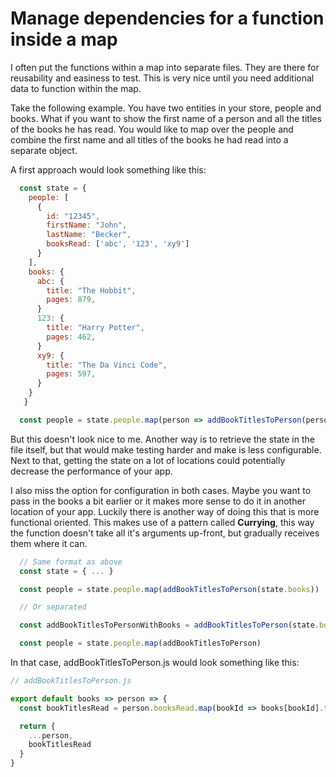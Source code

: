 # Manage dependencies for a function inside a map

I often put the functions within a map into separate files. They are there for reusability and easiness to test. This is very nice until you need additional data to function within the map.

Take the following example. You have two entities in your store, people and books. What if you want to show the first name of a person and all the titles of the books he has read. You would like to map over the people and combine the first name and all titles of the books he had read into a separate object.

A first approach would look something like this:

```javascript
  const state = {
    people: [
      {
        id: "12345",
        firstName: "John",
        lastName: "Becker",
        booksRead: ['abc', '123', 'xy9']
      }
    ],
    books: {
      abc: {
        title: "The Hobbit",
        pages: 879,
      }
      123: {
        title: "Harry Potter",
        pages: 462,
      }
      xy9: {
        title: "The Da Vinci Code",
        pages: 597,
      }
    }
   }

  const people = state.people.map(person => addBookTitlesToPerson(person, state.books))
```

But this doesn't look nice to me. Another way is to retrieve the state in the file itself, but that would make testing harder and make is less configurable. Next to that, getting the state on a lot of locations could potentially decrease the performance of your app.

I also miss the option for configuration in both cases. Maybe you want to pass in the books a bit earlier or it makes more sense to do it in another location of your app. Luckily there is another way of doing this that is more functional oriented. This makes use of a pattern called **Currying**, this way the function doesn't take all it's arguments up-front, but gradually receives them where it can.

```javascript
  // Same format as above
  const state = { ... }

  const people = state.people.map(addBookTitlesToPerson(state.books))

  // Or separated

  const addBookTitlesToPersonWithBooks = addBookTitlesToPerson(state.books)

  const people = state.people.map(addBookTitlesToPerson)
```

In that case, addBookTitlesToPerson.js would look something like this:

```javascript
// addBookTitlesToPerson.js

export default books => person => {
  const bookTitlesRead = person.booksRead.map(bookId => books[bookId].title)

  return {
    ...person,
    bookTitlesRead
  }
}
```
